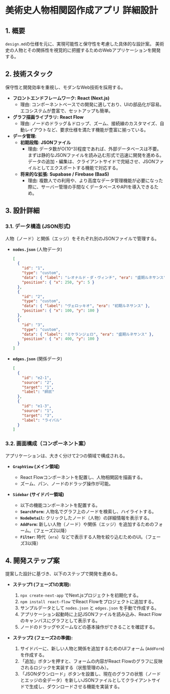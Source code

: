 # 美術史人物相関図作成アプリ 詳細設計

## 1. 概要
`design.md`の仕様を元に、実現可能性と保守性を考慮した具体的な設計案。
美術史の人物とその関係性を視覚的に把握するためのWebアプリケーションを開発する。

## 2. 技術スタック
保守性と開発効率を重視し、モダンなWeb技術を採用する。

- **フロントエンドフレームワーク:** **React (Next.js)**
  - 理由: コンポーネントベースでの開発に適しており、UIの部品化が容易。エコシステムが豊富で、セットアップも簡単。
- **グラフ描画ライブラリ:** **React Flow**
  - 理由: ノードのドラッグ＆ドロップ、ズーム、接続線のカスタマイズ、自動レイアウトなど、要求仕様を満たす機能が豊富に揃っている。
- **データ管理:**
  - **初期段階:** **JSONファイル**
    - 理由: データ数がO(10^3)程度であれば、外部データベースは不要。まずは静的なJSONファイルを読み込む形式で迅速に開発を進める。データの追加・編集は、クライアントサイドで完結させ、JSONファイルとしてエクスポートする機能で対応する。
  - **将来的な拡張:** **Supabase / Firebase (BaaS)**
    - 理由: 複数人での利用や、より高度なデータ管理機能が必要になった際に、サーバー管理の手間なくデータベースやAPIを導入できるため。

## 3. 設計詳細

### 3.1. データ構造 (JSON形式)
人物（ノード）と関係（エッジ）をそれぞれ別のJSONファイルで管理する。

- **`nodes.json`** (人物データ)
  ```json
  [
    {
      "id": "1",
      "type": "custom",
      "data": { "label": "レオナルド・ダ・ヴィンチ", "era": "盛期ルネサンス" },
      "position": { "x": 250, "y": 5 }
    },
    {
      "id": "2",
      "type": "custom",
      "data": { "label": "ヴェロッキオ", "era": "初期ルネサンス" },
      "position": { "x": 100, "y": 100 }
    },
    {
      "id": "3",
      "type": "custom",
      "data": { "label": "ミケランジェロ", "era": "盛期ルネサンス" },
      "position": { "x": 400, "y": 100 }
    }
  ]
  ```

- **`edges.json`** (関係データ)
  ```json
  [
    {
      "id": "e2-1",
      "source": "2",
      "target": "1",
      "label": "師匠"
    },
    {
      "id": "e1-3",
      "source": "1",
      "target": "3",
      "label": "ライバル"
    }
  ]
  ```

### 3.2. 画面構成（コンポーネント案）
アプリケーションは、大きく分けて2つの領域で構成される。

- **`GraphView` (メイン領域)**
  - React Flowコンポーネントを配置し、人物相関図を描画する。
  - ズーム、パン、ノードのドラッグ操作が可能。

- **`Sidebar` (サイドバー領域)**
  - 以下の機能コンポーネントを配置する。
  - **`SearchForm`:** 人物名でグラフ上のノードを検索し、ハイライトする。
  - **`NodeDetail`:** クリックしたノード（人物）の詳細情報を表示する。
  - **`AddForm`:** 新しい人物（ノード）や関係（エッジ）を追加するためのフォーム。（フェーズ2以降）
  - **`Filter`:** 時代（`era`）などで表示する人物を絞り込むためのUI。（フェーズ3以降）

## 4. 開発ステップ案
提案した設計に基づき、以下のステップで開発を進める。

- **ステップ1 (フェーズ1の実現):**
  1. `npx create-next-app` でNext.jsプロジェクトを初期化する。
  2. `npm install react-flow` でReact Flowをプロジェクトに追加する。
  3. サンプルデータとして `nodes.json` と `edges.json` を手動で作成する。
  4. アプリケーション起動時に上記JSONファイルを読み込み、React Flowのキャンバスにグラフとして表示する。
  5. ノードのドラッグやズームなどの基本操作ができることを確認する。

- **ステップ2 (フェーズ2の準備):**
  1. サイドバーに、新しい人物と関係を追加するためのUIフォーム (`AddForm`) を作成する。
  2. 「追加」ボタンを押すと、フォームの内容がReact Flowのグラフに反映されるロジックを実装する（状態管理のみ）。
  3. 「JSONダウンロード」ボタンを設置し、現在のグラフの状態（ノードとエッジの全データ）を新しいJSONファイルとしてクライアントサイドで生成し、ダウンロードさせる機能を実装する。
